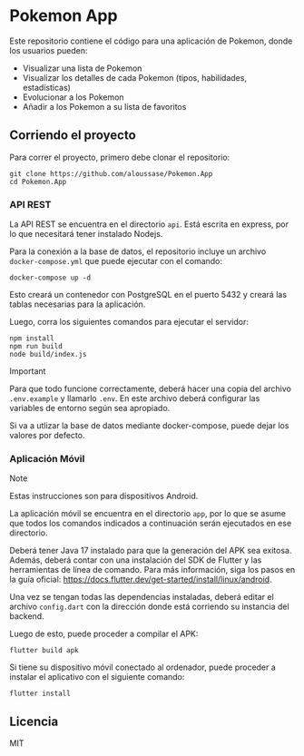 # Pokemon App

Este repositorio contiene el código para una aplicación de Pokemon, donde los usuarios pueden:

- Visualizar una lista de Pokemon
- Visualizar los detalles de cada Pokemon (tipos, habilidades, estadísticas)
- Evolucionar a los Pokemon
- Añadir a los Pokemon a su lista de favoritos

## Corriendo el proyecto

Para correr el proyecto, primero debe clonar el repositorio:

```
git clone https://github.com/aloussase/Pokemon.App
cd Pokemon.App
```

### API REST

La API REST se encuentra en el directorio `api`. Está escrita en express, por lo
que necesitará tener instalado Nodejs.

Para la conexión a la base de datos, el repositorio incluye un archivo
`docker-compose.yml` que puede ejecutar con el comando:

```
docker-compose up -d
```

Esto creará un contenedor con PostgreSQL en el puerto 5432 y creará las tablas
necesarias para la aplicación.

Luego, corra los siguientes comandos para ejecutar el servidor:

```
npm install
npm run build
node build/index.js
```

> [!IMPORTANT]
> Para que todo funcione correctamente, deberá hacer una copia del archivo
> `.env.example` y llamarlo `.env`. En este archivo deberá configurar las
> variables de entorno según sea apropiado.

Si va a utlizar la base de datos mediante docker-compose, puede dejar los
valores por defecto.

### Aplicación Móvil

> [!NOTE]
> Estas instrucciones son para dispositivos Android.

La aplicación móvil se encuentra en el directorio `app`, por lo que se asume que
todos los comandos indicados a continuación serán ejecutados en ese directorio.

Deberá tener Java 17 instalado para que la generación del APK sea exitosa.
Además, deberá contar con una instalación del SDK de Flutter y las herramientas
de línea de comando. Para más información, siga los pasos en la guía oficial:
https://docs.flutter.dev/get-started/install/linux/android.

Una vez se tengan todas las dependencias instaladas, deberá editar el archivo
`config.dart` con la dirección donde está corriendo su instancia del backend.

Luego de esto, puede proceder a compilar el APK:

```
flutter build apk
```

Si tiene su dispositivo móvil conectado al ordenador, puede proceder a instalar
el aplicativo con el siguiente comando:

```
flutter install
```

## Licencia

MIT
